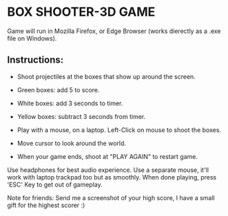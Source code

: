 
# BOX SHOOTER-3D GAME

Game will run in Mozilla Firefox, or Edge Browser (works dierectly as a .exe file on Windows). 

## Instructions:
* Shoot projectiles at the boxes that show up around the screen.
* Green boxes: add 5 to score.
* White boxes: add 3 seconds to timer.
* Yellow boxes: subtract 3 seconds from timer.
* Play with a mouse, on a laptop. Left-Click on mouse to shoot the boxes. 
* Move cursor to look around the world.

* When your game ends, shoot at "PLAY AGAIN" to restart game.

Use headphones for best audio experience. Use a separate mouse, it'll work with laptop trackpad too but as smoothly.
When done playing, press 'ESC' Key to get out of gameplay.

Note for friends: Send me a screenshot of your high score, I have a small gift for the highest scorer :)
